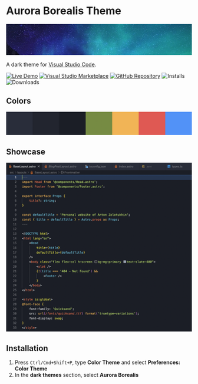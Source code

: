 # Aurora Borealis Theme

![Aurora Borealis Theme](header.jpg)

A dark theme for [Visual Studio Code](https://code.visualstudio.com/).

[![Live Demo](https://img.shields.io/badge/-live%20demo-blue?style=for-the-badge&logo=visual-studio-code&logoColor=white)](https://vscode.dev/theme/mister-gold.aurora-borealis-theme) [![Visual Studio Marketplace](https://img.shields.io/badge/-marketplace-purple?style=for-the-badge&logo=Microsoft&logoColor=white)](https://marketplace.visualstudio.com/items?itemName=mister-gold.aurora-borealis-theme)
[![GitHub Repository](https://img.shields.io/badge/-github-222?style=for-the-badge&logo=Github&logoColor=white)](https://github.com/bandantonio/aurora-borealis-vscode-theme) ![Installs](https://img.shields.io/visual-studio-marketplace/i/mister-gold.aurora-borealis-theme?style=for-the-badge&label=Installs&colorA=222&colorB=purple)
![Downloads](https://img.shields.io/visual-studio-marketplace/d/mister-gold.aurora-borealis-theme?style=for-the-badge&label=Downloads&colorA=222&colorB=purple)

## Colors

![Aurora Borealis Theme Colors](colors.png)

## Showcase

![Aurora Borealis Theme](showcase.png)

## Installation

1. Press `Ctrl/Cmd+Shift+P`, type **Color Theme** and select **Preferences: Color Theme**
1. In the **dark themes** section, select **Aurora Borealis**